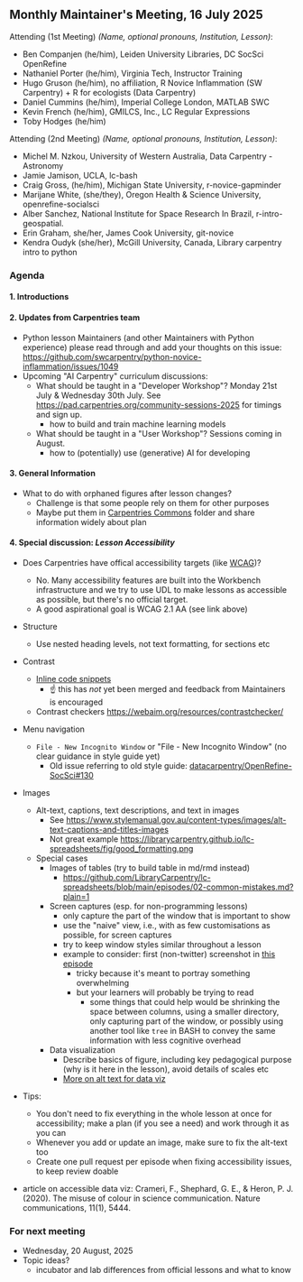 ## Monthly Maintainer's Meeting, 16 July 2025

Attending (1st Meeting) *(Name, optional pronouns, Institution, Lesson)*: 

- Ben Companjen (he/him), Leiden University Libraries, DC SocSci OpenRefine
- Nathaniel Porter (he/him), Virginia Tech, Instructor Training
- Hugo Gruson (he/him), no affiliation, R Novice Inflammation (SW Carpentry) + R for ecologists (Data Carpentry)
- Daniel Cummins (he/him), Imperial College London, MATLAB SWC
- Kevin French (he/him), GMILCS, Inc., LC Regular Expressions
- Toby Hodges (he/him)

Attending (2nd Meeting) *(Name, optional pronouns, Institution, Lesson)*: 
- Michel M. Nzkou, University of Western Australia, Data Carpentry - Astronomy
- Jamie Jamison, UCLA, lc-bash
- Craig Gross, (he/him), Michigan State University, r-novice-gapminder
- Marijane White, (she/they), Oregon Health & Science University, openrefine-socialsci
- Alber Sanchez, National Institute for Space Research In Brazil, r-intro-geospatial.
- Erin Graham, she/her, James Cook University, git-novice
- Kendra Oudyk (she/her), McGill University, Canada,  Library carpentry intro to python 

### Agenda

#### 1. Introductions

#### 2. Updates from Carpentries team
* Python lesson Maintainers (and other Maintainers with Python experience) please read through and add your thoughts on this issue: <https://github.com/swcarpentry/python-novice-inflammation/issues/1049>
* Upcoming "AI Carpentry" curriculum discussions:
    * What should be taught in a "Developer Workshop"? Monday 21st July & Wednesday 30th July. See <https://pad.carpentries.org/community-sessions-2025> for timings and sign up.
        * how to build and train machine learning models
    * What should be taught in a "User Workshop"? Sessions coming in August.
        * how to (potentially) use (generative) AI for developing


#### 3. General Information

- What to do with orphaned figures after lesson changes?
    - Challenge is that some people rely on them for other purposes
    - Maybe put them in [Carpentries Commons](https://github.com/carpentries/commons) folder and share information widely about plan

#### 4. Special discussion: *Lesson Accessibility*

- Does Carpentries have offical accessibility targets (like [WCAG](https://www.w3.org/TR/WCAG21/))?
    - No. Many accessibility features are built into the Workbench infrastructure and we try to use UDL to make lessons as accessible as possible, but there's no official target.
    - A good aspirational goal is WCAG 2.1 AA (see link above)

- Structure
    - Use nested heading levels, not text formatting, for sections etc
- Contrast
    - [Inline code snippets](https://github.com/carpentries/workbench/issues/97)
        - :point_up: this has _not_ yet been merged and feedback from Maintainers is encouraged
    - Contrast checkers https://webaim.org/resources/contrastchecker/
- Menu navigation
    - `File - New Incognito Window` or "File - New Incognito Window" (no clear guidance in style guide yet)
        - Old issue referring to old style guide: [datacarpentry/OpenRefine-SocSci#130](https://github.com/datacarpentry/openrefine-socialsci/issues/130)
- Images
    - Alt-text, captions, text descriptions, and text in images
        - See https://www.stylemanual.gov.au/content-types/images/alt-text-captions-and-titles-images
        - Not great example https://librarycarpentry.github.io/lc-spreadsheets/fig/good_formatting.png 
    - Special cases
        - Images of tables (try to build table in md/rmd instead)
            - https://github.com/LibraryCarpentry/lc-spreadsheets/blob/main/episodes/02-common-mistakes.md?plain=1
        - Screen captures (esp. for non-programming lessons)
            - only capture the part of the window that is important to show
            - use the "naive" view, i.e., with as few customisations as possible, for screen captures
            - try to keep window styles similar throughout a lesson
            - example to consider: first (non-twitter) screenshot in [this episode](https://datacarpentry.github.io/r-intro-geospatial/02-project-intro.html#introduction)
                - tricky because it's meant to portray something overwhelming
                - but your learners will probably be trying to read
                    - some things that could help would be shrinking the space between columns, using a smaller directory, only capturing part of the window, or possibly using another tool like `tree` in BASH to convey the same information with less cognitive overhead
        - Data visualization
            - Describe basics of figure, including key pedagogical purpose (why is it here in the lesson), avoid details of scales etc
            - [More on alt text for data viz](https://a11ykat.medium.com/see-the-unseen-mastering-alt-text-for-images-and-charts-6d3dbe36553b)

- Tips:
    - You don't need to fix everything in the whole lesson at once for accessibility; make a plan (if you see a need) and work through it as you can
    - Whenever you add or update an image, make sure to fix the alt-text too
    - Create one pull request per episode when fixing accessibility issues, to keep review doable

- article on accessible data viz: Crameri, F., Shephard, G. E., & Heron, P. J. (2020). The misuse of colour in science communication. Nature communications, 11(1), 5444.

### For next meeting

- Wednesday, 20 August, 2025
- Topic ideas?
    - incubator and lab differences from official lessons and what to know

